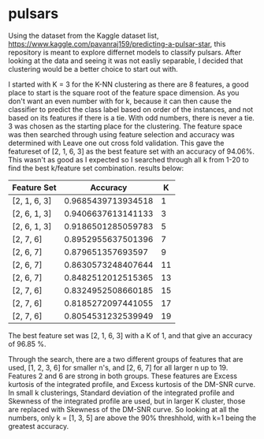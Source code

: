 # pulsars
Using the dataset from the Kaggle dataset list, https://www.kaggle.com/pavanraj159/predicting-a-pulsar-star, this repository is meant to 
explore differnet models to classify pulsars. After looking at the data and seeing it was not easliy separable, I decided that clustering
would be a better choice to start out with.

I started with K = 3 for the K-NN clustering as there are 8 features, a good place to start is the square root of the feature space 
dimension. As you don't want an even number with for k, because it can then cause the classifier to predict the class label based on order 
of the instances, and not based on its features if there is a tie. With odd numbers, there is never a tie. 3 was chosen as the starting 
place for the clustering. The feature space was then searched through using feature selection and accuracy was determined with Leave one
out cross fold validation. This gave the featureset of [2, 1, 6, 3] as the best feature set with an accuracy of 94.06%. This wasn't as
good as I expected so I searched through all k from 1-20 to find the best k/feature set combination. results below:

| Feature Set | Accuracy | K |
| ------------ | ------------------ | - |
| [2, 1, 6, 3] | 0.9685439713934518 | 1 |
| [2, 6, 1, 3] | 0.9406637613141133 | 3 |
| [2, 6, 1, 3] | 0.9186501285059783 | 5 | 
| [2, 7, 6]    | 0.8952955637501396 | 7 |
| [2, 6, 7]    | 0.879651357693597  | 9 |
| [2, 6, 7]    | 0.8630573248407644 | 11|
| [2, 6, 7]    | 0.8482512012515365 | 13|
| [2, 7, 6]    | 0.8324952508660185 | 15|
| [2, 7, 6]    | 0.8185272097441055 | 17| 
| [2, 7, 6]    | 0.8054531232539949 | 19|

The best feature set was [2, 1, 6, 3] with a K of 1, and that give an accuracy of 96.85 %.

Through the search, there are a two different groups of features that are used, [1, 2, 3, 6] for smaller n's,
and [2, 6, 7] for all larger n up to 19. Features 2 and 6 are strong in both groups. These features are
Excess kurtosis of the integrated profile, and  Excess kurtosis of the DM-SNR curve. In small k clusterings,
Standard deviation of the integrated profile and Skewness of the integrated profile are used, but in larger
K cluster, those are replaced with Skewness of the DM-SNR curve. 
So looking at all the numbers, only k = [1, 3, 5] are above the 90% threshhold, with k=1 being the greatest accuracy.
